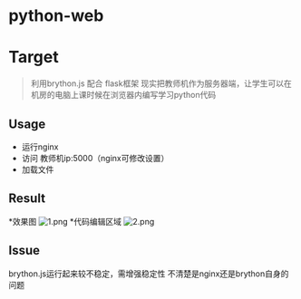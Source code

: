 #  python-web
Target
=========================
>利用brython.js 配合 flask框架 现实把教师机作为服务器端，让学生可以在机房的电脑上课时候在浏览器内编写学习python代码

Usage
---------------------------------------------
* 运行nginx
* 访问  教师机ip:5000（nginx可修改设置）
* 加载文件

Result
---------------------------------------------
*效果图
![1.png](https://github.com/jjs1233/python-web/blob/main/image/show.png)
*代码编辑区域
![2.png](https://github.com/jjs1233/python-web/blob/main/image/code.png)

Issue
---------------------------------------------
brython.js运行起来较不稳定，需增强稳定性
不清楚是nginx还是brython自身的问题
